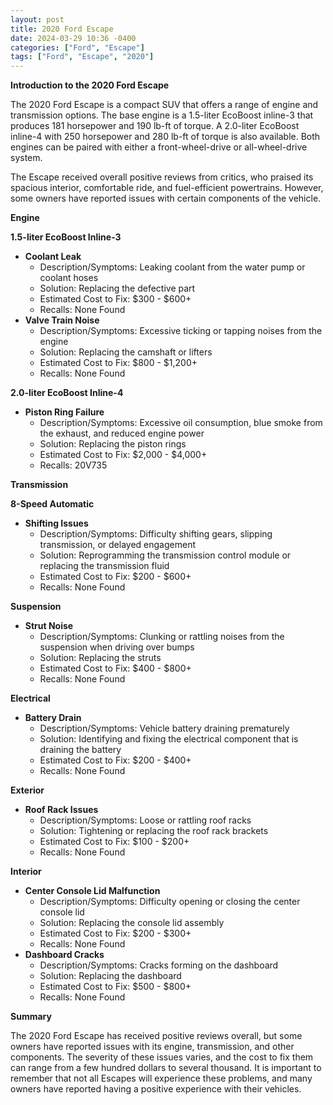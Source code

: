 ```yaml
---
layout: post
title: 2020 Ford Escape
date: 2024-03-29 10:36 -0400
categories: ["Ford", "Escape"]
tags: ["Ford", "Escape", "2020"]
---
```

**Introduction to the 2020 Ford Escape**

The 2020 Ford Escape is a compact SUV that offers a range of engine and transmission options. The base engine is a 1.5-liter EcoBoost inline-3 that produces 181 horsepower and 190 lb-ft of torque. A 2.0-liter EcoBoost inline-4 with 250 horsepower and 280 lb-ft of torque is also available. Both engines can be paired with either a front-wheel-drive or all-wheel-drive system.

The Escape received overall positive reviews from critics, who praised its spacious interior, comfortable ride, and fuel-efficient powertrains. However, some owners have reported issues with certain components of the vehicle.

**Engine**

**1.5-liter EcoBoost Inline-3**

* **Coolant Leak**
  * Description/Symptoms: Leaking coolant from the water pump or coolant hoses
  * Solution: Replacing the defective part
  * Estimated Cost to Fix: $300 - $600+
  * Recalls: None Found
* **Valve Train Noise**
  * Description/Symptoms: Excessive ticking or tapping noises from the engine
  * Solution: Replacing the camshaft or lifters
  * Estimated Cost to Fix: $800 - $1,200+
  * Recalls: None Found

**2.0-liter EcoBoost Inline-4**

* **Piston Ring Failure**
  * Description/Symptoms: Excessive oil consumption, blue smoke from the exhaust, and reduced engine power
  * Solution: Replacing the piston rings
  * Estimated Cost to Fix: $2,000 - $4,000+
  * Recalls: 20V735

**Transmission**

**8-Speed Automatic**

* **Shifting Issues**
  * Description/Symptoms: Difficulty shifting gears, slipping transmission, or delayed engagement
  * Solution: Reprogramming the transmission control module or replacing the transmission fluid
  * Estimated Cost to Fix: $200 - $600+
  * Recalls: None Found

**Suspension**

* **Strut Noise**
  * Description/Symptoms: Clunking or rattling noises from the suspension when driving over bumps
  * Solution: Replacing the struts
  * Estimated Cost to Fix: $400 - $800+
  * Recalls: None Found

**Electrical**

* **Battery Drain**
  * Description/Symptoms: Vehicle battery draining prematurely
  * Solution: Identifying and fixing the electrical component that is draining the battery
  * Estimated Cost to Fix: $200 - $400+
  * Recalls: None Found

**Exterior**

* **Roof Rack Issues**
  * Description/Symptoms: Loose or rattling roof racks
  * Solution: Tightening or replacing the roof rack brackets
  * Estimated Cost to Fix: $100 - $200+
  * Recalls: None Found

**Interior**

* **Center Console Lid Malfunction**
  * Description/Symptoms: Difficulty opening or closing the center console lid
  * Solution: Replacing the console lid assembly
  * Estimated Cost to Fix: $200 - $300+
  * Recalls: None Found
* **Dashboard Cracks**
  * Description/Symptoms: Cracks forming on the dashboard
  * Solution: Replacing the dashboard
  * Estimated Cost to Fix: $500 - $800+
  * Recalls: None Found

**Summary**

The 2020 Ford Escape has received positive reviews overall, but some owners have reported issues with its engine, transmission, and other components. The severity of these issues varies, and the cost to fix them can range from a few hundred dollars to several thousand. It is important to remember that not all Escapes will experience these problems, and many owners have reported having a positive experience with their vehicles.

